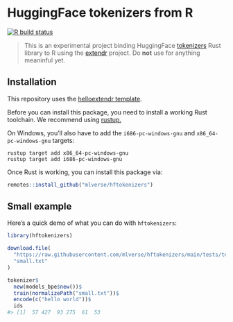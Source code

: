 
<!-- README.md is generated from README.Rmd. Please edit that file -->

# HuggingFace tokenizers from R

[![R build
status](https://github.com/mlverse/hftokenizers/workflows/R-CMD-check/badge.svg)](https://github.com/mlverse/hftokenizers/actions)

> This is an experimental project binding HuggingFace
> [tokenizers](https://github.com/huggingface/tokenizers) Rust library
> to R using the [extendr](https://github.com/extendr/extendr) project.
> Do **not** use for anything meaninful yet.

## Installation

This repository uses the [helloextendr
template](https://github.com/extendr/helloextendr).

Before you can install this package, you need to install a working Rust
toolchain. We recommend using [rustup.](https://rustup.rs/)

On Windows, you’ll also have to add the `i686-pc-windows-gnu` and
`x86_64-pc-windows-gnu` targets:

    rustup target add x86_64-pc-windows-gnu
    rustup target add i686-pc-windows-gnu

Once Rust is working, you can install this package via:

``` r
remotes::install_github("mlverse/hftokenizers")
```

## Small example

Here’s a quick demo of what you can do with `hftokenizers`:

``` r
library(hftokenizers)

download.file(
  "https://raw.githubusercontent.com/mlverse/hftokenizers/main/tests/testthat/assets/small.txt",
  "small.txt"
)

tokenizer$
  new(models_bpe$new())$
  train(normalizePath("small.txt"))$
  encode(c("hello world"))$
  ids
#> [1]  57 427  93 275  61  53
```

